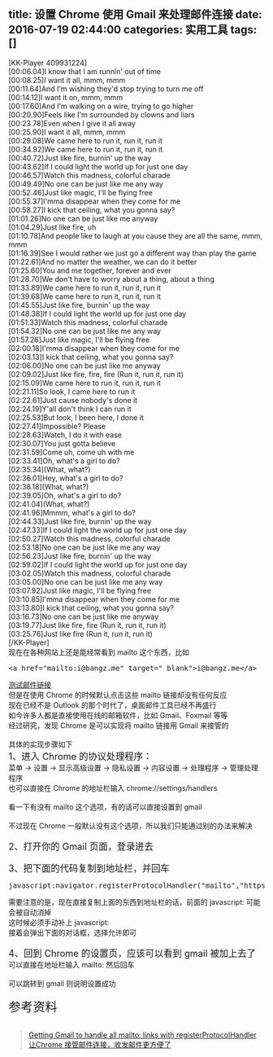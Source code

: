 title: 设置 Chrome 使用 Gmail 来处理邮件连接
date: 2016-07-19 02:44:00
categories: 实用工具
tags: []
---
[KK-Player 409931224]<br />
[00:06.04]I know that I am runnin' out of time<br />
[00:08.25]I want it all, mmm, mmm<br />
[00:11.64]And I'm wishing they'd stop trying to turn me off<br />
[00:14.12]I want it on, mmm, mmm<br />
[00:17.60]And I'm walking on a wire, trying to go higher<br />
[00:20.90]Feels like I'm surrounded by clowns and liars<br />
[00:23.78]Even when I give it all away<br />
[00:25.90]I want it all, mmm, mmm<br />
[00:29.08]We came here to run it, run it, run it<br />
[00:34.92]We came here to run it, run it, run it<br />
[00:40.72]Just like fire, burnin' up the way<br />
[00:43.62]If I could light the world up for just one day<br />
[00:46.57]Watch this madness, colorful charade<br />
[00:49.49]No one can be just like me any way<br />
[00:52.46]Just like magic, I'll be flying free<br />
[00:55.37]I'mma disappear when they come for me<br />
[00:58.27]I kick that ceiling, what you gonna say?<br />
[01:01.26]No one can be just like me anyway<br />
[01:04.29]Just like fire, uh<br />
[01:10.78]And people like to laugh at you cause they are all the same, mmm, mmm<br />
[01:16.39]See I would rather we just go a different way than play the game<br />
[01:22.61]And no matter the weather, we can do it better<br />
[01:25.60]You and me together, forever and ever<br />
[01:28.70]We don't have to worry about a thing, about a thing<br />
[01:33.89]We came here to run it, run it, run it<br />
[01:39.68]We came here to run it, run it, run it<br />
[01:45.55]Just like fire, burnin' up the way<br />
[01:48.38]If I could light the world up for just one day<br />
[01:51.33]Watch this madness, colorful charade<br />
[01:54.32]No one can be just like me any way<br />
[01:57.26]Just like magic, I'll be flying free<br />
[02:00.18]I'mma disappear when they come for me<br />
[02:03.13]I kick that ceiling, what you gonna say?<br />
[02:06.00]No one can be just like me anyway<br />
[02:09.02]Just like fire, fire, fire (Run it, run it, run it)<br />
[02:15.09]We came here to run it, run it, run it<br />
[02:21.11]So look, I came here to run it<br />
[02:22.61]Just cause nobody's done it<br />
[02:24.19]Y'all don't think I can run it<br />
[02:25.53]But look, I been here, I done it<br />
[02:27.41]Impossible? Please<br />
[02:28.63]Watch, I do it with ease<br />
[02:30.07]You just gotta believe<br />
[02:31.59]Come uh, come uh with me<br />
[02:33.41]Oh, what's a girl to do?<br />
[02:35.34](What, what?)<br />
[02:36.01]Hey, what's a girl to do?<br />
[02:38.18](What, what?)<br />
[02:39.05]Oh, what's a girl to do?<br />
[02:41.04](What, what?)<br />
[02:41.96]Mmmm, what's a girl to do?<br />
[02:44.33]Just like fire, burnin' up the way<br />
[02:47.33]If I could light the world up for just one day<br />
[02:50.27]Watch this madness, colorful charade<br />
[02:53.18]No one can be just like me any way<br />
[02:56.23]Just like fire, burnin' up the way<br />
[02:59.02]If I could light the world up for just one day<br />
[03:02.05]Watch this madness, colorful charade<br />
[03:05.00]No one can be just like me any way<br />
[03:07.92]Just like magic, I'll be flying free<br />
[03:10.85]I'mma disappear when they come for me<br />
[03:13.80]I kick that ceiling, what you gonna say?<br />
[03:16.73]No one can be just like me anyway<br />
[03:19.77]Just like fire, fire (Run it, run it, run it)<br />
[03:25.76]Just like fire (Run it, run it, run it)<br />
[/KK-Player]<br />
现在在各种网站上还是能经常看到 mailto 这个东西，比如<br />
<pre class="brush:html; toolbar:false;">&lt;a href="mailto:i@bangz.me" target="_blank"&gt;i@bangz.me&lt;/a&gt;</pre>
<a href="mailto:i@bangz.me" target="_blank">测试邮件链接</a><br />
但是在使用 Chrome 的时候默认点击这些 mailto 链接却没有任何反应<br />
现在已经不是 Outlook 的那个时代了，桌面邮件工具已经不再盛行<br />
如今许多人都是直接使用在线的邮箱软件，比如 Gmail、Foxmail 等等<br />
经过研究，发现 Chrome 是可以实现将 mailto 链接用&nbsp;Gmail 来接管的<br />
<br />
具体的实现步骤如下<!--more--><br />
<span style="font-size:18px;">1、进入 Chrome 的协议处理程序：</span><br />
菜单 -&gt; 设置 -&gt; 显示高级设置 -&gt; 隐私设置 -&gt; 内容设置 -&gt; 处理程序 -&gt; 管理处理程序<br />
也可以直接在 Chrome 的地址栏输入&nbsp;chrome://settings/handlers<br />
<br />
看一下有没有 mailto 这个选项，有的话可以直接设置到 gmail<br />
<img src="/usr/uploads/2016/07/3816447865.png" alt="" /><br />
<br />
不过现在 Chrome 一般默认没有这个选项，所以我们只能通过别的办法来解决<br />
<br />
<span style="font-size:18px;">2、打开你的 Gmail 页面，登录进去</span><br />
<img src="/usr/uploads/2016/07/205665387.png" alt="" /><br />
<br />
<span style="font-size:18px;">3、把下面的代码复制到地址栏，并回车</span><br />
<pre class="brush:js; toolbar:false;">javascript:navigator.registerProtocolHandler("mailto","https://mail.google.com/mail/?extsrc=mailto&amp;url=%s","Gmail")</pre>
需要注意的是，现在直接复制上面的东西到地址栏的话，前面的 javascript: 可能会被自动消掉<br />
这时候必须手动补上 javascript:<br />
接着会弹出下面的对话框，选择允许即可<br />
<img src="/usr/uploads/2016/07/1895728825.png" alt="" /><br />
<br />
<span style="font-size:18px;">4、回到 Chrome 的设置页，应该可以看到 gmail 被加上去了</span><br />
可以直接在地址栏输入 mailto: 然后回车<br />
<img src="/usr/uploads/2016/07/417038918.png" alt="" /><br />
<br />
可以跳转到 gmail 则说明设置成功<br />
<img src="/usr/uploads/2016/07/1068958461.png" alt="" /><br />
<br />
<span style="font-size:24px;">参考资料</span><br />
<a href="https://developers.google.com/web/updates/2012/02/Getting-Gmail-to-handle-all-mailto-links-with-registerProtocolHandler" target="_blank"><br />
</a> 
<blockquote>
	<a href="https://developers.google.com/web/updates/2012/02/Getting-Gmail-to-handle-all-mailto-links-with-registerProtocolHandler" target="_blank">Getting Gmail to handle all mailto: links with registerProtocolHandler<br />
</a><a href="http://www.cnblogs.com/Wayou/p/set_chrome_your_default_email_handler.html" target="_blank">让Chrome 接管邮件连接，收发邮件更方便了</a> 
</blockquote>